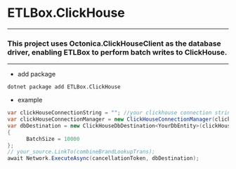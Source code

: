 # ETLBox.ClickHouse

----

### This project uses Octonica.ClickHouseClient as the database driver, enabling ETLBox to perform batch writes to ClickHouse.

----
- add package
```shell
dotnet package add ETLBox.ClickHouse
```
- example
```c#
var clickHouseConnectionString = ""; //your clickhouse connection string 
var clickHouseConnectionManager = new ClickHouseConnectionManager(clickHouseConnectionString);
var dbDestination = new ClickHouseDbDestination<YourDbEntity>(clickHouseConnectionManager, "your_table_name")
{
      BatchSize = 10000
};
// your_source.LinkTo(combineBrandLookupTrans);
await Network.ExecuteAsync(cancellationToken, dbDestination);
```